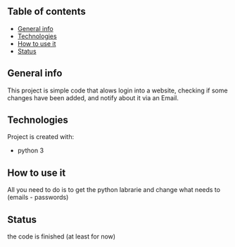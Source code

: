 ## Table of contents
* [General info](#general-info)
* [Technologies](#technologies)
* [How to use it](#how-to-use-it)
* [Status](#status)

## General info
This project is simple code  that alows login into a website, checking if some changes have been added, and notify about it via an Email.
	
## Technologies
Project is created with:
* python 3

## How to use it
All you need to do is to get the python labrarie and change what needs to (emails - passwords)

## Status
the code is finished (at least for now)
